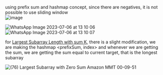 using prefix sum and hashmap concept, since there are negatives, it is not possible to use sliding window       
![image](https://user-images.githubusercontent.com/73538974/251375072-85ff4990-6bcb-408f-b2db-33a85e90b63b.png)

![WhatsApp Image 2023-07-06 at 13 10 06](https://user-images.githubusercontent.com/73538974/251379570-5d6d546e-e92b-4268-8525-c40757d21361.jpg)
![WhatsApp Image 2023-07-06 at 13 10 07](https://user-images.githubusercontent.com/73538974/251379929-5f2403c8-d5d5-4d96-bbc8-b6fd364adcc5.jpg)

for [Largest Subarray Length with sum K](https://practice.geeksforgeeks.org/problems/largest-subarray-with-0-sum/1), there is a slight modification, we are making the hashmap  <prefixSum, index> and whenever we are getting the sum, we are getting the sum equal to current target, that is the longest subarray      

![(76) Largest Subarray with Zero Sum  Amazon  MMT 00-09-51](https://user-images.githubusercontent.com/73538974/251382519-23da7207-4599-4466-9790-68205f1ade8e.png)

